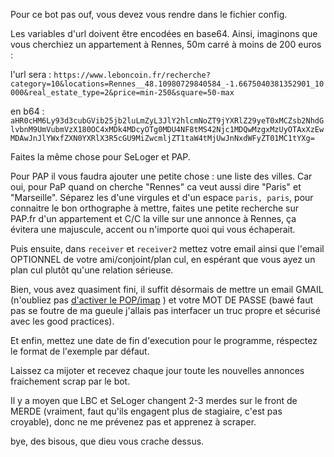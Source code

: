 Pour ce bot pas ouf, vous devez vous rendre dans le fichier config.

Les variables d'url doivent être encodées en base64.
Ainsi, imaginons que vous cherchiez un appartement à Rennes, 50m carré à moins de 200 euros :

l'url sera :
`https://www.leboncoin.fr/recherche?category=10&locations=Rennes__48.10980729840584_-1.6675040381352901_10000&real_estate_type=2&price=min-250&square=50-max` 

en b64 : `aHR0cHM6Ly93d3cubGVib25jb2luLmZyL3JlY2hlcmNoZT9jYXRlZ29yeT0xMCZsb2NhdGlvbnM9UmVubmVzX180OC4xMDk4MDcyOTg0MDU4NF8tMS42Njc1MDQwMzgxMzUyOTAxXzEwMDAwJnJlYWxfZXN0YXRlX3R5cGU9MiZwcmljZT1taW4tMjUwJnNxdWFyZT01MC1tYXg=`

Faites la même chose pour SeLoger et PAP.

Pour PAP il vous faudra ajouter une petite chose : une liste des villes. Car oui, pour PaP quand on cherche "Rennes" ca veut aussi dire "Paris" et "Marseille".
Séparez les d'une virgules et d'un espace `paris, paris`, pour connaitre le bon orthographe à mettre, faites une petite recherche sur PAP.fr d'un appartement et C/C la ville sur une annonce à Rennes, ça évitera une majuscule, accent ou n'importe quoi qui vous échaperait.

Puis ensuite, dans `receiver` et `receiver2` mettez votre email ainsi que l'email OPTIONNEL de votre ami/conjoint/plan cul, en espérant que vous ayez un plan cul plutôt qu'une relation sérieuse.

Bien, vous avez quasiment fini, il suffit désormais de mettre un email GMAIL (n'oubliez pas [d'activer le POP/imap](https://support.google.com/a/answer/105694) ) et votre MOT DE PASSE (bawé faut pas se foutre de ma gueule j'allais pas interfacer un truc propre et sécurisé avec les good practices).

Et enfin, mettez une date de fin d'execution pour le programme, réspectez le format de l'exemple par défaut.

Laissez ca mijoter et recevez chaque jour toute les nouvelles annonces fraichement scrap par le bot.

Il y a moyen que LBC et SeLoger changent 2-3 merdes sur le front de MERDE (vraiment, faut qu'ils engagent plus de stagiaire, c'est pas croyable), donc ne me prévenez pas et apprenez à scraper.

bye, des bisous, que dieu vous crache dessus.
